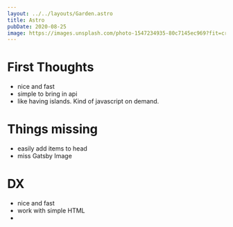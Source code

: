 ```yaml
---
layout: ../../layouts/Garden.astro
title: Astro
pubDate: 2020-08-25
image: https://images.unsplash.com/photo-1547234935-80c7145ec969?fit=crop&w=1400&h=700&q=75
---
```


# First Thoughts
- nice and fast
- simple to bring in api
- like having islands. Kind of javascript on demand.

# Things missing
- easily add items to head
- miss Gatsby Image

# DX
- nice and fast
- work with simple HTML
- 